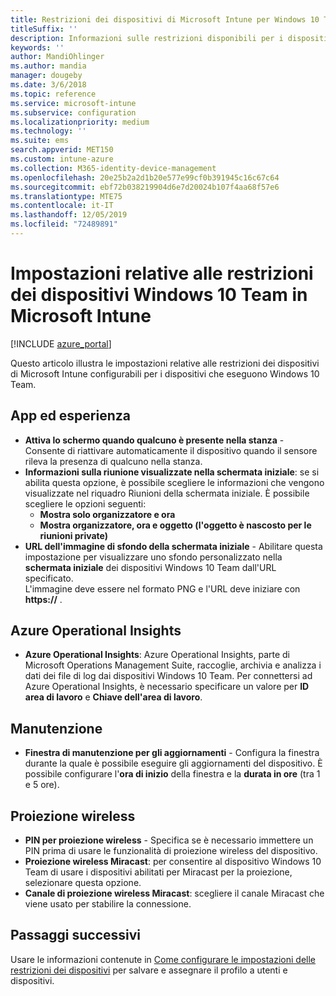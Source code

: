 ```yaml
---
title: Restrizioni dei dispositivi di Microsoft Intune per Windows 10 Team
titleSuffix: ''
description: Informazioni sulle restrizioni disponibili per i dispositivi che eseguono Windows 10 Team.
keywords: ''
author: MandiOhlinger
ms.author: mandia
manager: dougeby
ms.date: 3/6/2018
ms.topic: reference
ms.service: microsoft-intune
ms.subservice: configuration
ms.localizationpriority: medium
ms.technology: ''
ms.suite: ems
search.appverid: MET150
ms.custom: intune-azure
ms.collection: M365-identity-device-management
ms.openlocfilehash: 20e25b2a2d1b20e577e99cf0b391945c16c67c64
ms.sourcegitcommit: ebf72b038219904d6e7d20024b107f4aa68f57e6
ms.translationtype: MTE75
ms.contentlocale: it-IT
ms.lasthandoff: 12/05/2019
ms.locfileid: "72489891"
---
```

# <a name="microsoft-intune-windows-10-team-device-restriction-settings"></a>Impostazioni relative alle restrizioni dei dispositivi Windows 10 Team in Microsoft Intune

[!INCLUDE [azure_portal](../includes/azure_portal.md)]

Questo articolo illustra le impostazioni relative alle restrizioni dei dispositivi di Microsoft Intune configurabili per i dispositivi che eseguono Windows 10 Team.


## <a name="apps-and-experience"></a>App ed esperienza

- **Attiva lo schermo quando qualcuno è presente nella stanza** - Consente di riattivare automaticamente il dispositivo quando il sensore rileva la presenza di qualcuno nella stanza.
- **Informazioni sulla riunione visualizzate nella schermata iniziale**: se si abilita questa opzione, è possibile scegliere le informazioni che vengono visualizzate nel riquadro Riunioni della schermata iniziale. È possibile scegliere le opzioni seguenti:
  - **Mostra solo organizzatore e ora**
  - **Mostra organizzatore, ora e oggetto (l'oggetto è nascosto per le riunioni private)**
- **URL dell'immagine di sfondo della schermata iniziale** - Abilitare questa impostazione per visualizzare uno sfondo personalizzato nella **schermata iniziale** dei dispositivi Windows 10 Team dall'URL specificato.<br>L'immagine deve essere nel formato PNG e l'URL deve iniziare con **https://** .

## <a name="azure-operational-insights"></a>Azure Operational Insights

- **Azure Operational Insights**: Azure Operational Insights, parte di Microsoft Operations Management Suite, raccoglie, archivia e analizza i dati dei file di log dai dispositivi Windows 10 Team.
Per connettersi ad Azure Operational Insights, è necessario specificare un valore per **ID area di lavoro** e **Chiave dell'area di lavoro**.

## <a name="maintenance"></a>Manutenzione

- **Finestra di manutenzione per gli aggiornamenti** - Configura la finestra durante la quale è possibile eseguire gli aggiornamenti del dispositivo. È possibile configurare l'**ora di inizio** della finestra e la **durata in ore** (tra 1 e 5 ore).

## <a name="wireless-projection"></a>Proiezione wireless

- **PIN per proiezione wireless** - Specifica se è necessario immettere un PIN prima di usare le funzionalità di proiezione wireless del dispositivo.
- **Proiezione wireless Miracast**: per consentire al dispositivo Windows 10 Team di usare i dispositivi abilitati per Miracast per la proiezione, selezionare questa opzione.
- **Canale di proiezione wireless Miracast**: scegliere il canale Miracast che viene usato per stabilire la connessione.


## <a name="next-steps"></a>Passaggi successivi

Usare le informazioni contenute in [Come configurare le impostazioni delle restrizioni dei dispositivi](../device-restrictions-configure.md) per salvare e assegnare il profilo a utenti e dispositivi.
